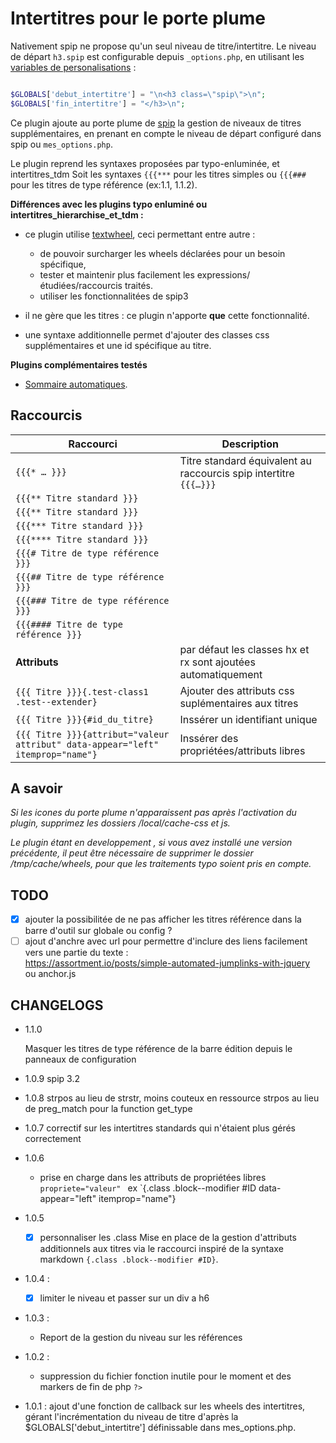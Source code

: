 # Intertitres pour le porte plume

Nativement spip ne propose qu'un seul niveau de titre/intertitre. 
Le niveau de départ `h3.spip` est configurable depuis `_options.php`,
en utilisant les [variables de personalisations](http://www.spip.net/fr_article1825.html#debut_intertitre) :

```php

$GLOBALS['debut_intertitre'] = "\n<h3 class=\"spip\">\n";
$GLOBALS['fin_intertitre'] = "</h3>\n";

```

Ce plugin ajoute au porte plume de [spip](http://www.spip.net/)
la gestion de niveaux de titres supplémentaires, en prenant en compte le niveau de départ configuré dans spip ou `mes_options.php`.

Le plugin reprend les syntaxes proposées par typo-enluminée, et intertitres_tdm
Soit les syntaxes `{{{***` pour les titres simples ou `{{{###` pour les titres de type référence (ex:1.1, 1.1.2).

**Différences avec les plugins typo enluminé ou intertitres_hierarchise_et_tdm :**

*	ce plugin utilise [textwheel](http://contrib.spip.net/Presentation-de-TextWheel),
ceci permettant entre autre :

	- de pouvoir surcharger les wheels déclarées pour un besoin spécifique,
	- tester et maintenir plus facilement les expressions/ étudiées/raccourcis traités.
	- utiliser les fonctionnalitées de spip3

*	il ne gère que les titres : ce plugin n'apporte **que** cette fonctionnalité.
*	une syntaxe additionnelle permet d'ajouter des classes css supplémentaires et une id spécifique au titre.

**Plugins complémentaires testés**

*   [Sommaire automatiques](http://contrib.spip.net/Sommaire-automatique).

## Raccourcis

| Raccourci | Description |
|---|---|
| `{{{* … }}}` | Titre standard  équivalent au raccourcis spip intertitre `{{{…}}}` |
| `{{{** Titre standard }}}` ||
| `{{{** Titre standard }}}` ||
| `{{{*** Titre standard }}}` ||
| `{{{**** Titre standard }}}` ||
| `{{{# Titre de type référence }}}` ||
| `{{{## Titre de type référence }}}` ||
| `{{{### Titre de type référence }}}` ||
| `{{{#### Titre de type référence }}}` ||
| **Attributs**| par défaut les classes hx et rx sont ajoutées automatiquement |
| `{{{ Titre }}}{.test-class1 .test--extender}` | Ajouter des attributs css suplémentaires aux titres |
| `{{{ Titre }}}{#id_du_titre}` | Inssérer un identifiant unique |
| `{{{ Titre }}}{attribut="valeur attribut" data-appear="left" itemprop="name"}` | Inssérer des propriétées/attributs libres |



## A savoir

*Si  les icones du porte plume n'apparaissent pas après l'activation du plugin,
supprimez les dossiers /local/cache-css et js.*

*Le plugin étant en developpement , si vous avez installé une version précédente, il peut être nécessaire
de supprimer le dossier /tmp/cache/wheels, pour que les traitements typo soient pris en compte.*

## TODO

- [X] ajouter la possibilitée de ne pas afficher les titres référence dans la barre d'outil sur globale ou config ?
- [ ] ajout d'anchre avec url pour permettre d'inclure des liens facilement vers une partie du texte :  
	https://assortment.io/posts/simple-automated-jumplinks-with-jquery  
	ou anchor.js
	
## CHANGELOGS

- 	1.1.0

	Masquer les titres de type référence de la barre édition depuis le panneaux de configuration

- 	1.0.9
	spip 3.2

-   1.0.8
    strpos au lieu de strstr, moins couteux en ressource
    strpos au lieu de preg_match pour la function get_type

-   1.0.7
    correctif sur les intertitres standards qui n'étaient plus gérés correctement

-   1.0.6
    -   prise en charge dans les attributs de propriétées libres `propriete="valeur" `
        ex `{.class .block--modifier #ID data-appear="left" itemprop="name"}

-	1.0.5
	- [x] personnaliser les .class
	Mise en place de la gestion d'attributs additionnels aux titres via le raccourci inspiré de la syntaxe markdown `{.class .block--modifier #ID}`.

-   1.0.4 :
    - [x] limiter le niveau et passer sur un div a h6
    
-   1.0.3 :
    - Report de la gestion du niveau sur les références

-   1.0.2 :
    - suppression du fichier fonction inutile pour le moment et des markers de fin de php `?>`
        
-   1.0.1 :
    ajout d'une fonction de callback sur les wheels des intertitres, gérant
    l'incrémentation du niveau de titre d'après la $GLOBALS['debut_intertitre']
    définissable dans mes_options.php.
    